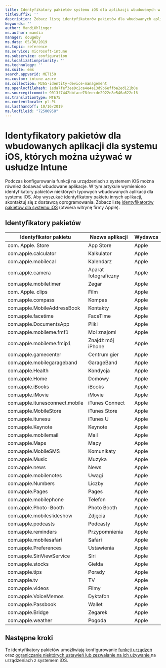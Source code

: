 ```yaml
---
title: Identyfikatory pakietów systemu iOS dla aplikacji wbudowanych w usłudze Microsoft Intune — Azure | Microsoft Docs
titleSuffix: ''
description: Zobacz listę identyfikatorów pakietów dla wbudowanych aplikacji dla systemu iOS. Te identyfikatory pakietów umożliwiają jawne zezwalanie na używanie aplikacji w zasadach i profilach konfiguracji urządzeń w usłudze Microsoft Intune.
keywords: ''
author: MandiOhlinger
ms.author: mandia
manager: dougeby
ms.date: 05/30/2019
ms.topic: reference
ms.service: microsoft-intune
ms.subservice: configuration
ms.localizationpriority: ''
ms.technology: ''
ms.suite: ems
search.appverid: MET150
ms.custom: intune-azure
ms.collection: M365-identity-device-management
ms.openlocfilehash: 1eda7fef3ee9c2ca4e4a13d9b6effba2ed121b0e
ms.sourcegitcommit: 9013f7442bbface78feecde2922e8e546a622c16
ms.translationtype: MTE75
ms.contentlocale: pl-PL
ms.lasthandoff: 10/16/2019
ms.locfileid: "72506958"
---
```

# <a name="bundle-ids-for-built-in-ios-apps-you-can-use-in-intune"></a>Identyfikatory pakietów dla wbudowanych aplikacji dla systemu iOS, których można używać w usłudze Intune

Podczas konfigurowania funkcji na urządzeniach z systemem iOS można również dodawać wbudowane aplikacje. W tym artykule wymieniono identyfikatory pakietów niektórych typowych wbudowanych aplikacji dla systemu iOS. Aby wyszukać identyfikatory pakietu innych aplikacji, skontaktuj się z dostawcą oprogramowania. Zobacz listę [identyfikatorów pakietów dla systemu iOS](https://support.apple.com/guide/mdm/ios-bundle-ids-mdm90f60c1ce/web) (otwiera witrynę firmy Apple).

## <a name="bundle-ids"></a>Identyfikatory pakietów

| Identyfikator pakietu                   | Nazwa aplikacji     | Wydawca |
|-----------------------------|--------------|-----------|
| com. Apple. Store             | App Store    | Apple     |
| com.apple.calculator        | Kalkulator   | Apple     |
| com.apple.mobilecal         | Kalendarz     | Apple     |
| com.apple.camera            | Aparat fotograficzny       | Apple     |
| com.apple.mobiletimer       | Zegar        | Apple     |
| com. Apple. clips             | Film        | Apple     |
| com.apple.compass           | Kompas      | Apple     |
| com.apple.MobileAddressBook | Kontakty     | Apple     |
| com.apple.facetime          | FaceTime     | Apple     |
| com.apple.DocumentsApp      | Pliki        | Apple     |
| com.apple.mobileme.fmf1     | Moi znajomi | Apple     |
| com.apple.mobileme.fmip1    | Znajdź mój iPhone  | Apple     |
| com.apple.gamecenter        | Centrum gier  | Apple     |
| com.apple.mobilegarageband  | GarageBand   | Apple     |
| com.apple.Health            | Kondycja       | Apple     |
| com.apple.Home              | Domowy         | Apple     |
| com.apple.iBooks            | iBooks       | Apple     |
| com.apple.iMovie            | iMovie       | Apple     |
| com.apple.itunesconnect.mobile | iTunes Connect | Apple |
| com.apple.MobileStore       | iTunes Store | Apple     |
| com.apple.itunesu           | iTunes U     | Apple     |
| com.apple.Keynote           | Keynote      | Apple     |
| com.apple.mobilemail        | Mail         | Apple     |
| com.apple.Maps              | Mapy         | Apple     |
| com.apple.MobileSMS         | Komunikaty     | Apple     |
| com.apple.Music             | Muzyka        | Apple     |
| com.apple.news              | News         | Apple     |
| com.apple.mobilenotes       | Uwagi        | Apple     |
| com.apple.Numbers           | Liczby      | Apple     |
| com.apple.Pages             | Pages        | Apple     |
| com.apple.mobilephone       | Telefon        | Apple     |
| com.apple.Photo-Booth       | Photo Booth  | Apple     |
| com.apple.mobileslideshow   | Zdjęcia       | Apple     |
| com.apple.podcasts          | Podcasty     | Apple     |
| com.apple.reminders         | Przypomnienia    | Apple     |
| com.apple.mobilesafari      | Safari       | Apple     |
| com.apple.Preferences       | Ustawienia     | Apple     |
| com.apple.SiriViewService   | Siri         | Apple     |
| com.apple.stocks            | Giełda       | Apple     |
| com.apple.tips              | Porady         | Apple     |
| com.apple.tv                | TV           | Apple     |
| com.apple.videos            | Filmy       | Apple     |
| com.apple.VoiceMemos        | Dyktafon   | Apple     |
| com.apple.Passbook          | Wallet       | Apple     |
| com.apple.Bridge            | Zegarek        | Apple     |
| com.apple.weather           | Pogoda      | Apple     |      

## <a name="next-steps"></a>Następne kroki

Te identyfikatory pakietów umożliwiają konfigurowanie [funkcji urządzeń](ios-device-features-settings.md) oraz [ograniczanie niektórych ustawień lub zezwalanie na ich używanie ](device-restrictions-ios.md) na urządzeniach z systemem iOS.
